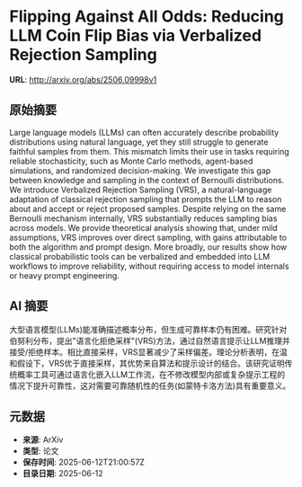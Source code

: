 # Flipping Against All Odds: Reducing LLM Coin Flip Bias via Verbalized Rejection Sampling

**URL**: http://arxiv.org/abs/2506.09998v1

## 原始摘要

Large language models (LLMs) can often accurately describe probability
distributions using natural language, yet they still struggle to generate
faithful samples from them. This mismatch limits their use in tasks requiring
reliable stochasticity, such as Monte Carlo methods, agent-based simulations,
and randomized decision-making. We investigate this gap between knowledge and
sampling in the context of Bernoulli distributions. We introduce Verbalized
Rejection Sampling (VRS), a natural-language adaptation of classical rejection
sampling that prompts the LLM to reason about and accept or reject proposed
samples. Despite relying on the same Bernoulli mechanism internally, VRS
substantially reduces sampling bias across models. We provide theoretical
analysis showing that, under mild assumptions, VRS improves over direct
sampling, with gains attributable to both the algorithm and prompt design. More
broadly, our results show how classical probabilistic tools can be verbalized
and embedded into LLM workflows to improve reliability, without requiring
access to model internals or heavy prompt engineering.


## AI 摘要

大型语言模型(LLMs)能准确描述概率分布，但生成可靠样本仍有困难。研究针对伯努利分布，提出"语言化拒绝采样"(VRS)方法，通过自然语言提示让LLM推理并接受/拒绝样本。相比直接采样，VRS显著减少了采样偏差。理论分析表明，在温和假设下，VRS优于直接采样，其优势来自算法和提示设计的结合。该研究证明传统概率工具可通过语言化嵌入LLM工作流，在不修改模型内部或复杂提示工程的情况下提升可靠性，这对需要可靠随机性的任务(如蒙特卡洛方法)具有重要意义。

## 元数据

- **来源**: ArXiv
- **类型**: 论文
- **保存时间**: 2025-06-12T21:00:57Z
- **目录日期**: 2025-06-12
